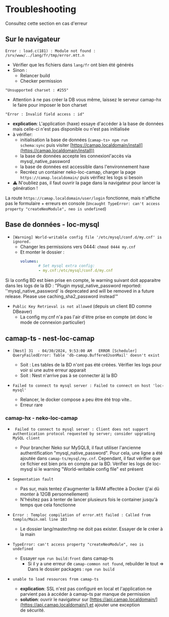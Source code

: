 # Troubleshooting

Consultez cette section en cas d'erreur


## Sur le navigateur
`Error : load.c(181) : Module not found : /srv/www/../lang/fr/tmp/error.mtt.n`
- Vérifier que les fichiers dans `lang/fr` ont bien été générés
- Sinon :
	- Relancer build
	- Checker permission

`"Unsupported charset : #255"`
- Attention à ne pas créer la DB vous même, laissez le serveur camap-hx le faire pour imposer le bon charset

`"Error : Invalid field access : id"`
- **explication**: L'application (haxe) essaye d'accéder à la base de données mais celle-ci n'est pas disponible ou n'est pas initialisée
- à vérifier:
	- initialisation la base de données (`camap-ts> npm run schema:sync` puis visiter [https://camap.localdomain/install](https://camap.localdomain/install))
	- la base de données accepte les connexionl'accès via mysql_native_password
	- la base de données est accessible dans l'environnement haxe
	- Recréez un container neko-loc-camap, charger la page `https://camap.localdomain/` puis vérifiez les logs si besoin
- ⚠ N'oubliez pas, il faut ouvrir la page dans la navigateur pour lancer la génération !

La route `https://camap.localdomain/user/login` fonctionne, mais n'affiche pas le formulaire + erreurs en console (`Uncaught TypeError: can't access property "createNeoModule", neo is undefined`)

## Base de données - loc-mysql
- `[Warning] World-writable config file '/etc/mysql/conf.d/my.cnf' is ignored.`
	- Changer les permissions vers 0444: `chmod 0444 my.cnf`
	- Et monter le dossier :
		```yaml
		volumes:
				# Set mysql extra config:
				- my.cnf:/etc/mysql/conf.d/my.cnf
		```

Si la config BD est bien prise en compte, le warning suivant doit apparaitre dans les logs de la BD : "Plugin mysql_native_password reported: ''mysql_native_password' is deprecated and will be removed in a future release. Please use caching_sha2_password instead'"

- `Public Key Retrieval is not allowed` (depuis un client BD comme DBeaver)
	- La config my.cnf n'a pas l'air d'être prise en compte (et donc le mode de connexion particulier)

## camap-ts - nest-loc-camap
- `[Nest] 31  - 04/30/2024, 9:53:00 AM   ERROR [Scheduler] QueryFailedError: Table 'db-camap.BufferedJsonMail' doesn't exist`
	- Soit : Les tables de la BD n'ont pas été créées. Vérifier les logs pour voir si une autre erreur apparait
	- Soit : Nest n'arrive pas à se connecter à) la BD

- `Failed to connect to mysql server : Failed to connect on host 'loc-mysql'`
	- Relancer, le docker compose a peu être été trop vite..
	- Erreur rare

 ### camap-hx - neko-loc-camap
- ` Failed to connect to mysql server : Client does not support authentication protocol requested by server; consider upgrading MySQL client`
	- Pour brancher Neko sur MySQL8, il faut utiliser l'ancienne authentification "mysql_native_password". Pour cela, une ligne a été ajoutée dans `camap-ts/mysql/my.cnf`. Cependant, il faut vérifier que ce fichier est bien pris en compte par la BD. Vérifier les logs de loc-mysql si le warning "World-writable config file" est présent

- `Segmentation fault`
	- Pas sur, mais tentez d'augmenter la RAM affectée à Docker (j'ai dû monter à 12GB personnellement)
	- N'hésitez pas à tenter de lancer plusieurs fois le container jusqu'à temps que cela fonctionne

- `Error : Temploc compilation of error.mtt failed : Called from templo/Main.nml line 183`
	- Le dossier lang/master/tmp ne doit pas exister. Essayer de le créer à la main

- `TypeError: can't access property "createNeoModule", neo is undefined`
	- Essayer `npm run build:front` dans camap-ts
		- Si il y a une erreur de `camap-common not found`, rebuilder le tout => Dans le dossier packages : `npm run build`

- `unable to load resources from camap-ts`
	- **explication**: SSL n'est pas configuré en local et l'application ne parvient pas à accéder à camap-ts par manque de permission
	- **solution**: ouvrir le navigateur sur [https://api.camap.localdomain/](https://api.camap.localdomain/) et ajouter une exception de sécurité.